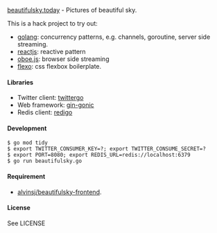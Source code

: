 [beautifulsky.today](http://beautifulsky.alvinsj.net) - Pictures of beautiful sky.

This is a hack project to try out:

- [golang](https://golang.org/): concurrency patterns, e.g. channels, goroutine, server side streaming.
- [reactjs](https://github.com/facebook/react): reactive pattern
- [oboe.js](https://github.com/jimhigson/oboe.js): browser side streaming
- [flexo](http://getflexo.com/): css flexbox boilerplate.

#### Libraries

- Twitter client: [twittergo](https://github.com/kurrik/twittergo)
- Web framework: [gin-gonic](https://github.com/gin-gonic)
- Redis client: [redigo](https://github.com/garyburd/redigo)

#### Development

    $ go mod tidy
    $ export TWITTER_CONSUMER_KEY=?; export TWITTER_CONSUME_SECRET=?
    $ export PORT=8080; export REDIS_URL=redis://localhost:6379
    $ go run beautifulsky.go

#### Requirement

- [alvinsj/beautifulsky-frontend](https://github.com/alvinsj/beautifulsky-frontend).

#### License

See LICENSE
